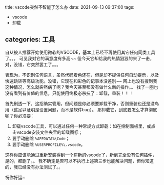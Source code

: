title:  vscode突然不智能了怎么办
date: 2021-09-13 09:37:00
tags:
- vscode
- 卸载

categories: 工具
---

自从被人推荐开始使用微软的VSCODE，基本上已经不再使用其它任何同类工具了。。。
可见我对它的满意度有多高~~
但今天它却给我的热情狠狠的来了一击，对，没错，它突然罢工了。。。

表现为，不识别任何语言，虽然代码着色还在，但是却不提供任何自动提示，以及快速跳转等高级功能。没错，它现在和彩色的记事本没差别~~
网上也没有搜到我这种情况，怎么就突然病了呢？我今天甚至都没有做什么新的操作。。
找了一圈也没有看到有价值的信息，只能使用终极必杀技了：卸载，重装！！！

首先剧透一下，这招确实管用，但问题是你必须要卸载干净，否则重装也还是没鸟用（这足以证明是设置问题，而不是软件bug）。
那卸载它，到底要怎么才算彻底呢？你必须要：

1. 卸载vscode工具，可以通过任何一种常规方式卸载：如在控制面板里，或点击vscode安装文件夹里的卸载图标；
2. 要手动删除 `%APPDATA%\Code`；
3. 要手动删除 `%USERPROFILE%\.vscode`。

这样你应该能通过重新安装得到一个崭新的vscode了，新到完全没有任何插件，是的，都删了。。
我不确定是否可以不执行上述第三步也能解决问题，但你知道的，我已经没有办法测试了。。

祝你好运~